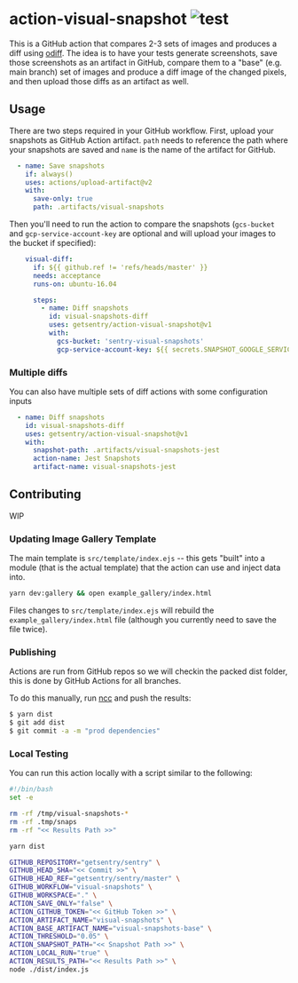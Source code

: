 # action-visual-snapshot ![test](https://github.com/getsentry/action-visual-snapshot/workflows/test/badge.svg)

This is a GitHub action that compares 2-3 sets of images and produces a diff using [odiff](https://github.com/dmtrKovalenko/odiff). The idea is to have your tests generate screenshots, save those screenshots as an artifact in GitHub, compare them to a "base" (e.g. main branch) set of images and produce a diff image of the changed pixels, and then upload those diffs as an artifact as well.

## Usage

There are two steps required in your GitHub workflow. First, upload your snapshots as GitHub Action artifact. `path` needs to reference the path where your snapshots are saved and `name` is the name of the artifact for GitHub.

```yml
  - name: Save snapshots
    if: always()
    uses: actions/upload-artifact@v2
    with:
      save-only: true
      path: .artifacts/visual-snapshots
```

Then you'll need to run the action to compare the snapshots (`gcs-bucket` and `gcp-service-account-key`
are optional and will upload your images to the bucket if specified):

```yml
    visual-diff:
      if: ${{ github.ref != 'refs/heads/master' }}
      needs: acceptance
      runs-on: ubuntu-16.04

      steps:
        - name: Diff snapshots
          id: visual-snapshots-diff
          uses: getsentry/action-visual-snapshot@v1
          with:
            gcs-bucket: 'sentry-visual-snapshots'
            gcp-service-account-key: ${{ secrets.SNAPSHOT_GOOGLE_SERVICE_ACCOUNT_KEY }}
```

### Multiple diffs
You can also have multiple sets of diff actions with some configuration inputs

```yaml
  - name: Diff snapshots
    id: visual-snapshots-diff
    uses: getsentry/action-visual-snapshot@v1
    with:
      snapshot-path: .artifacts/visual-snapshots-jest
      action-name: Jest Snapshots
      artifact-name: visual-snapshots-jest
```

## Contributing
WIP

### Updating Image Gallery Template

The main template is `src/template/index.ejs` -- this gets "built" into a module (that is
the actual template) that the action can use and inject data into.

```bash
yarn dev:gallery && open example_gallery/index.html
```

Files changes to `src/template/index.ejs` will rebuild the `example_gallery/index.html` file (although you currently
need to save the file twice).


### Publishing
Actions are run from GitHub repos so we will checkin the packed dist folder, this is done by GitHub Actions for all branches.

To do this manually, run [ncc](https://github.com/zeit/ncc) and push the results:
```bash
$ yarn dist
$ git add dist
$ git commit -a -m "prod dependencies"
```

### Local Testing

You can run this action locally with a script similar to the following:

```bash
#!/bin/bash
set -e

rm -rf /tmp/visual-snapshots-*
rm -rf .tmp/snaps
rm -rf "<< Results Path >>"

yarn dist

GITHUB_REPOSITORY="getsentry/sentry" \
GITHUB_HEAD_SHA="<< Commit >>" \
GITHUB_HEAD_REF="getsentry/sentry/master" \
GITHUB_WORKFLOW="visual-snapshots" \
GITHUB_WORKSPACE="." \
ACTION_SAVE_ONLY="false" \
ACTION_GITHUB_TOKEN="<< GitHub Token >>" \
ACTION_ARTIFACT_NAME="visual-snapshots" \
ACTION_BASE_ARTIFACT_NAME="visual-snapshots-base" \
ACTION_THRESHOLD="0.05" \
ACTION_SNAPSHOT_PATH="<< Snapshot Path >>" \
ACTION_LOCAL_RUN="true" \
ACTION_RESULTS_PATH="<< Results Path >>" \
node ./dist/index.js
```
